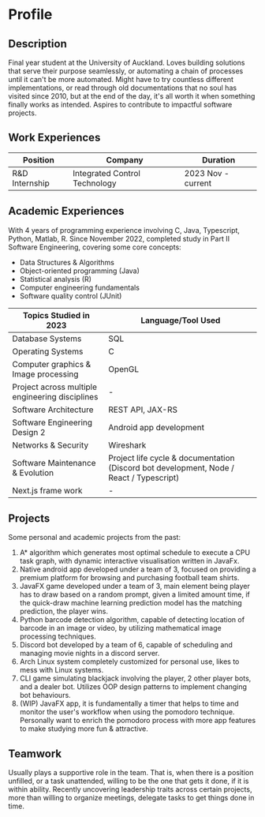 # Profile

## Description

Final year student at the University of Auckland. Loves building solutions that serve their purpose seamlessly, or automating a chain of processes until it can't be more automated. Might have to try countless different implementations, or read through old documentations that no soul has visited since 2010, but at the end of the day, it's all worth it when something finally works as intended. Aspires to contribute to impactful software projects.

## Work Experiences

| Position | Company | Duration |
| -------- | ------- | -------- |
| R&D Internship | Integrated Control Technology | 2023 Nov - current |

## Academic Experiences

With 4 years of programming experience involving C, Java, Typescript, Python, Matlab, R. Since November 2022, completed study in Part II Software Engineering, covering some core concepts:

- Data Structures & Algorithms
- Object-oriented programming (Java)
- Statistical analysis (R)
- Computer engineering fundamentals
- Software quality control (JUnit)

| Topics Studied in 2023 | Language/Tool Used |
| ---------------------- | ------------------ |
| Database Systems | SQL |
| Operating Systems | C |
| Computer graphics & Image processing | OpenGL |
| Project across multiple engineering disciplines | - |
| Software Architecture | REST API, JAX-RS |
| Software Engineering Design 2 | Android app development |
| Networks & Security | Wireshark |
| Software Maintenance & Evolution | Project life cycle & documentation (Discord bot development, Node / React / Typescript) |
| Next.js frame work | - |

## Projects

Some personal and academic projects from the past:

1. A* algorithm which generates most optimal schedule to execute a CPU task graph, with dynamic interactive visualisation written in JavaFx.
2. Native android app developed under a team of 3, focused on providing a premium platform for browsing and purchasing football team shirts.
3. JavaFX game developed under a team of 3, main element being player has to draw based on a random prompt, given a limited amount time, if the quick-draw machine learning prediction model has the matching prediction, the player wins. 
4. Python barcode detection algorithm, capable of detecting location of barcode in an image or video, by utilizing mathematical image processing techniques.
5. Discord bot developed by a team of 6, capable of scheduling and managing movie nights in a discord server.
6. Arch Linux system completely customized for personal use, likes to mess with Linux systems.
7. CLI game simulating blackjack involving the player, 2 other player bots, and a dealer bot. Utilizes OOP design patterns to implement changing bot behaviours.
8. (WIP) JavaFX app, it is fundamentally a timer that helps to time and monitor the user's workflow when using the pomodoro technique. Personally want to enrich the pomodoro process with more app features to make studying more fun & attractive.

## Teamwork

Usually plays a supportive role in the team. That is, when there is a position unfilled, or a task unattended, willing to be the one that gets it done, if it is within ability. Recently uncovering leadership traits across certain projects, more than willing to organize meetings, delegate tasks to get things done in time.
